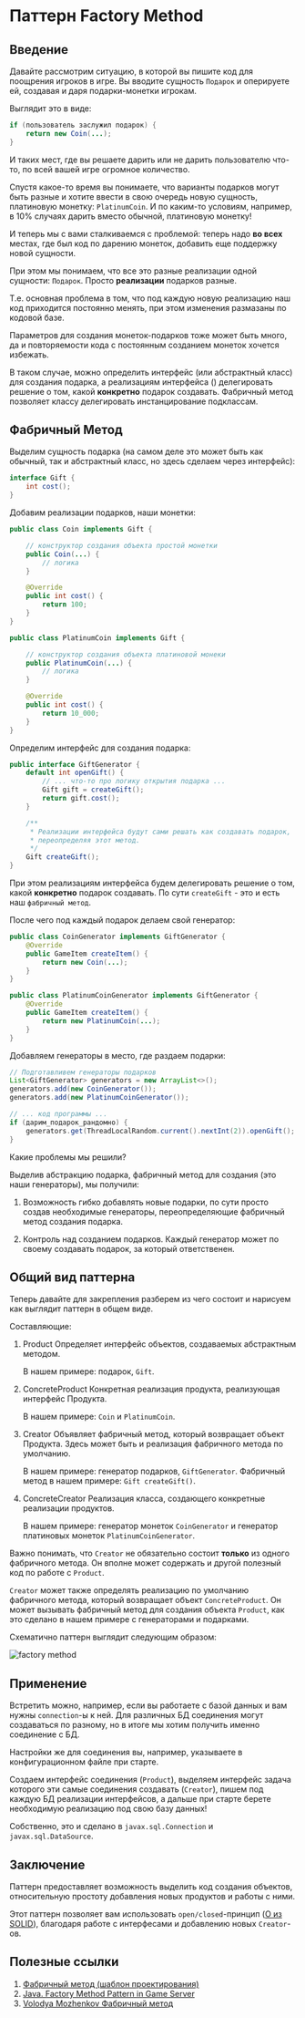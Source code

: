 # Паттерн Factory Method

## Введение

Давайте рассмотрим ситуацию, в которой вы пишите код для поощрения игроков в игре.
Вы вводите сущность `Подарок` и оперируете ей, создавая и даря подарки-монетки игрокам.

Выглядит это в виде:

```java
if (пользователь заслужил подарок) {
    return new Coin(...);
} 
```

И таких мест, где вы решаете дарить или не дарить пользователю что-то, по всей вашей игре огромное количество.

Спустя какое-то время вы понимаете, что варианты подарков могут быть разные и хотите ввести в свою очередь новую сущность, платиновую монетку: `PlatinumCoin`. И по каким-то условиям, например, в 10% случаях дарить вместо обычной, платиновую монетку!

И теперь мы с вами сталкиваемся с проблемой: теперь надо **во всех** местах, где был код по дарению монеток, добавить еще поддержку новой сущности.

При этом мы понимаем, что все это разные реализации одной сущности: `Подарок`. Просто **реализации** подарков разные.

Т.е. основная проблема в том, что под каждую новую реализацию наш код приходится постоянно менять, при этом изменения размазаны по кодовой базе.

Параметров для создания монеток-подарков тоже может быть много, да и повторяемости кода с постоянным созданием монеток хочется избежать.

В таком случае, можно определить интерфейс (или абстрактный класс) для создания подарка, а реализациям интерфейса () делегировать решение о том, какой **конкретно** подарок создавать. Фабричный метод позволяет классу делегировать инстанцирование подклассам.

## Фабричный Метод

Выделим сущность подарка (на самом деле это может быть как обычный, так и абстрактный класс, но здесь сделаем через интерфейс):

```java
interface Gift {
    int cost();
}
```

Добавим реализации подарков, наши монетки:

```java
public class Coin implements Gift {

    // конструктор создания объекта простой монетки
    public Coin(...) {
        // логика
    }

    @Override
    public int cost() {
        return 100;
    }
}

public class PlatinumCoin implements Gift {

    // конструктор создания объекта платиновой монеки
    public PlatinumCoin(...) {
        // логика
    }

    @Override
    public int cost() {
        return 10_000;
    }
}
```

Определим интерфейс для создания подарка:

```java
public interface GiftGenerator {
    default int openGift() {
        // ... что-то про логику открытия подарка ...
        Gift gift = createGift();
        return gift.cost();
    }

    /**
     * Реализации интерфейса будут сами решать как создавать подарок, 
     * переопределяя этот метод.
     */
    Gift createGift();
}
```

При этом реализациям интерфейса будем делегировать решение о том, какой **конкретно** подарок создавать.
По сути `createGift` - это и есть наш `фабричный метод`.

После чего под каждый подарок делаем свой генератор:

```java
public class CoinGenerator implements GiftGenerator {
    @Override
    public GameItem createItem() {
        return new Coin(...);
    }
}

public class PlatinumCoinGenerator implements GiftGenerator {
    @Override
    public GameItem createItem() {
        return new PlatinumCoin(...);
    }
}
```

Добавляем генераторы в место, где раздаем подарки:

```java
// Подготавливем генераторы подарков
List<GiftGenerator> generators = new ArrayList<>();
generators.add(new CoinGenerator());
generators.add(new PlatinumCoinGenerator());

// ... код программы ...
if (дарим_подарок_рандомно) {
    generators.get(ThreadLocalRandom.current().nextInt(2)).openGift();
}
```

Какие проблемы мы решили?

Выделив абстракцию подарка, фабричный метод для создания (это наши генераторы), мы получили:

1. Возможность гибко добавлять новые подарки, по сути просто создав необходимые генераторы, переопределяющие фабричный метод создания подарка.

2. Контроль над созданием подарков. Каждый генератор может по своему создавать подарок, за который ответственен.

## Общий вид паттерна

Теперь давайте для закрепления разберем из чего состоит и нарисуем как выглядит паттерн в общем виде.

Составляющие:

1. Product
    Определяет интерфейс объектов, создаваемых абстрактным методом.

    В нашем примере: подарок, `Gift`.

2. ConcreteProduct
    Конкретная реализация продукта, реализующая интерфейс Продукта.

    В нашем примере: `Coin` и `PlatinumCoin`.

3. Creator
    Объявляет фабричный метод, который возвращает объект Продукта. Здесь может быть и реализация фабричного метода по умолчанию.

    В нашем примере: генератор подарков, `GiftGenerator`.
    Фабричный метод в нашем примере: `Gift createGift()`.

4. ConcreteCreator
    Реализация класса, создающего конкретные реализации продуктов.

    В нашем примере: генератор монеток `CoinGenerator` и генератор платиновых монеток `PlatinumCoinGenerator`.

Важно понимать, что `Creator` не обязательно состоит **только** из одного фабричного метода. Он вполне может содержать и другой полезный код по работе с `Product`.

`Creator` может также определять реализацию по умолчанию фабричного метода, который возвращает объект `ConcreteProduct`.
Он может вызывать фабричный метод для создания объекта `Product`, как это сделано в нашем примере с генераторами и подарками.

Схематично паттерн выглядит следующим образом:

![factory method](../../images/patterns/factory_method/factory_method_pattern.png)

## Применение

Встретить можно, например, если вы работаете с базой данных и вам нужны `connection`-ы к ней. Для различных БД соединения могут создаваться по разному, но в итоге мы хотим получить именно соединение с БД.

Настройки же для соединения вы, например, указываете в конфигурационном файле при старте.

Создаем интерфейс соединения (`Product`), выделяем интерфейс задача которого эти самые соединения создавать (`Creator`), пишем под каждую БД реализации интерфейсов, а дальше при старте берете необходимую реализацию под свою базу данных!

Собственно, это и сделано в `javax.sql.Connection` и `javax.sql.DataSource`.

## Заключение

Паттерн предоставляет возможность выделить код создания объектов, относительную простоту добавления новых продуктов и работы с ними.

Этот паттерн позволяет вам использовать `open/closed`-принцип ([O из SOLID](../../patterns/SOLID.md)), благодаря работе с интерфесами и добавлению новых `Creator`-ов.

## Полезные ссылки

1. [Фабричный метод (шаблон проектирования)](https://ru.wikipedia.org/wiki/%D0%A4%D0%B0%D0%B1%D1%80%D0%B8%D1%87%D0%BD%D1%8B%D0%B9_%D0%BC%D0%B5%D1%82%D0%BE%D0%B4_(%D1%88%D0%B0%D0%B1%D0%BB%D0%BE%D0%BD_%D0%BF%D1%80%D0%BE%D0%B5%D0%BA%D1%82%D0%B8%D1%80%D0%BE%D0%B2%D0%B0%D0%BD%D0%B8%D1%8F))
2. [Java. Factory Method Pattern in Game Server](https://habr.com/ru/post/571502/)
3. [Volodya Mozhenkov Фабричный метод](https://www.youtube.com/watch?v=5UqUDR6_2cY)
